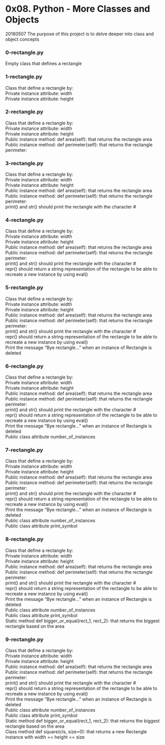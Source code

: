 # 0x08. Python - More Classes and Objects

20180507
The purpose of this project is to delve deeper into class and object concepts

### 0-rectangle.py
Empty class that defines a rectangle

### 1-rectangle.py
Class that define a rectangle by:  
Private instance attribute: width  
Private instance attribute: height  

### 2-rectangle.py
Class that define a rectangle by:  
Private instance attribute: width  
Private instance attribute: height  
Public instance method: def area(self): that returns the rectangle area  
Public instance method: def perimeter(self): that returns the rectangle perimeter:  

### 3-rectangle.py
Class that define a rectangle by:  
Private instance attribute: width  
Private instance attribute: height  
Public instance method: def area(self): that returns the rectangle area  
Public instance method: def perimeter(self): that returns the rectangle perimeter:  
print() and str() should print the rectangle with the character #  

### 4-rectangle.py
Class that define a rectangle by:  
Private instance attribute: width  
Private instance attribute: height  
Public instance method: def area(self): that returns the rectangle area  
Public instance method: def perimeter(self): that returns the rectangle perimeter:  
print() and str() should print the rectangle with the character #  
repr() should return a string representation of the rectangle to be able to recreate a new instance by using eval()  

### 5-rectangle.py
Class that define a rectangle by:  
Private instance attribute: width  
Private instance attribute: height  
Public instance method: def area(self): that returns the rectangle area  
Public instance method: def perimeter(self): that returns the rectangle perimeter:  
print() and str() should print the rectangle with the character #  
repr() should return a string representation of the rectangle to be able to recreate a new instance by using eval()  
Print the message “Bye rectangle…” when an instance of Rectangle is deleted

### 6-rectangle.py
Class that define a rectangle by:  
Private instance attribute: width  
Private instance attribute: height  
Public instance method: def area(self): that returns the rectangle area  
Public instance method: def perimeter(self): that returns the rectangle perimeter:  
print() and str() should print the rectangle with the character #  
repr() should return a string representation of the rectangle to be able to recreate a new instance by using eval()  
Print the message “Bye rectangle…” when an instance of Rectangle is deleted  
Public class attribute number_of_instances

### 7-rectangle.py
Class that define a rectangle by:  
Private instance attribute: width  
Private instance attribute: height  
Public instance method: def area(self): that returns the rectangle area  
Public instance method: def perimeter(self): that returns the rectangle perimeter:  
print() and str() should print the rectangle with the character #  
repr() should return a string representation of the rectangle to be able to recreate a new instance by using eval()  
Print the message “Bye rectangle…” when an instance of Rectangle is deleted  
Public class attribute number_of_instances  
Public class attribute print_symbol


### 8-rectangle.py
Class that define a rectangle by:  
Private instance attribute: width  
Private instance attribute: height  
Public instance method: def area(self): that returns the rectangle area  
Public instance method: def perimeter(self): that returns the rectangle perimeter:  
print() and str() should print the rectangle with the character #  
repr() should return a string representation of the rectangle to be able to recreate a new instance by using eval()  
Print the message “Bye rectangle…” when an instance of Rectangle is deleted  
Public class attribute number_of_instances  
Public class attribute print_symbol  
Static method def bigger_or_equal(rect_1, rect_2): that returns the biggest rectangle based on the area  

### 9-rectangle.py
Class that define a rectangle by:  
Private instance attribute: width  
Private instance attribute: height  
Public instance method: def area(self): that returns the rectangle area  
Public instance method: def perimeter(self): that returns the rectangle perimeter:  
print() and str() should print the rectangle with the character #  
repr() should return a string representation of the rectangle to be able to recreate a new instance by using eval()  
Print the message “Bye rectangle…” when an instance of Rectangle is deleted  
Public class attribute number_of_instances  
Public class attribute print_symbol  
Static method def bigger_or_equal(rect_1, rect_2): that returns the biggest rectangle based on the area  
Class method def square(cls, size=0): that returns a new Rectangle instance with width == height == size
